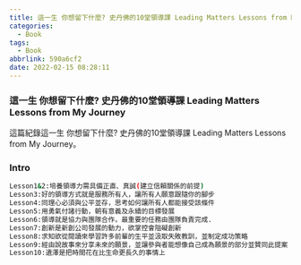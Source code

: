```yaml
---
title: 這一生 你想留下什麼? 史丹佛的10堂領導課 Leading Matters Lessons from My Journey
categories:
  - Book
tags:
  - Book
abbrlink: 590a6cf2
date: 2022-02-15 08:28:11
---
```

### 這一生 你想留下什麼? 史丹佛的10堂領導課 Leading Matters Lessons from My Journey
<!--more-->
這篇紀錄這一生 你想留下什麼? 史丹佛的10堂領導課 Leading Matters Lessons from My Journey。

### Intro
```sh
Lesson1&2:培養領導力需具備正直、真誠(建立信賴關係的前提)
Lesson3:好的領導方式就是服務所有人，讓所有人願意跟隨你的腳步
Lesson4:同理心必須與公平並存，思考如何讓所有人都能接受該條件
Lesson5:用勇氣付諸行動，朝有意義及永續的目標發展
Lesson6:領導就是協力與團隊合作，最重要的任務由團隊負責完成.
Lesson7:創新是新創公司發展的動力，欲掌控會阻礙創新
Lesson8:求知欲從閱讀來學習許多前輩的生平並汲取失敗教訓，並制定成功策略
Lesson9:經由說故事來分享未來的願景，並讓參與者能想像自己成為願景的部分並贊同此提案
Lesson10:遺澤是把時間花在比生命更長久的事情上
```